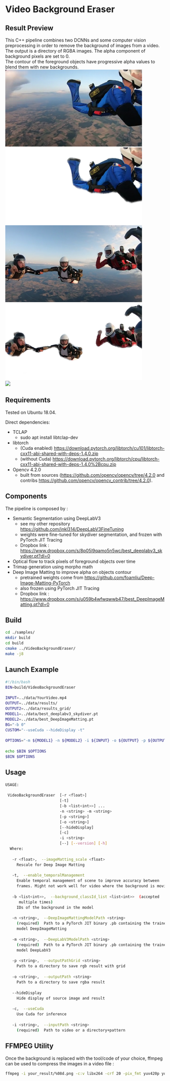 # Video Background Eraser

## Result Preview
This C++ pipeline combines two DCNNs and some computer vision preprocessing in order to remove the background of images from a video.<br/>
The output is a directory of RGBA images.
The alpha component of background pixels are set to 0.<br/>
The contour of the foreground objects have progressive alpha values to blend them with new backgrounds.<br/>
<img src="./pictures/A_image_original.png" width="432" height="243"><img src="./pictures/A_image_withoutBackground.png" width="432" height="243"><br/>
<img src="./pictures/B_image_original.png" width="432" height="243"><img src="./pictures/B_image_withoutBackground.png" width="432" height="243"><br/>
<img src="./pictures/mix_original_newBG.gif">

## Requirements
Tested on Ubuntu 18.04.

Direct dependencies: <br/>
* TCLAP
  * sudo apt install libtclap-dev
* libtorch
  * (Cuda enabled) https://download.pytorch.org/libtorch/cu101/libtorch-cxx11-abi-shared-with-deps-1.4.0.zip
  * (without Cuda) https://download.pytorch.org/libtorch/cpu/libtorch-cxx11-abi-shared-with-deps-1.4.0%2Bcpu.zip <br/>
* Opencv 4.2.0
  * built from sources (https://github.com/opencv/opencv/tree/4.2.0 and contribs https://github.com/opencv/opencv_contrib/tree/4.2.0).

## Components
The pipeline is composed by :<br/>
* Semantic Segmentation using DeepLabV3
  * see my other repository https://github.com/jnkl314/DeepLabV3FineTuning
  * weights were fine-tuned for skydiver segmentation, and frozen with PyTorch JIT Tracing
  * Dropbox link : https://www.dropbox.com/s/8p05l9qamo5n5wc/best_deeplabv3_skydiver.pt?dl=0
* Optical flow to track pixels of foreground objects over time
* Trimap generation using morpho math
* Deep Image Matting to improve alpha on objects contour
  * pretrained weights come from https://github.com/foamliu/Deep-Image-Matting-PyTorch
  * also frozen using PyTorch JIT Tracing
  * Dropbox link : https://www.dropbox.com/s/u059b4wfwqwwb47/best_DeepImageMatting.pt?dl=0
  
## Build
```bash
cd ./samples/
mkdir build
cd build
cmake ../VideoBackgroundEraser/
make -j8
```

## Launch Example
```bash
#!/bin/bash
BIN=build/VideoBackgroundEraser

INPUT=../data/YourVideo.mp4
OUTPUT=../data/results/
OUTPUT2=../data/results_grid/
MODEL1=../data/best_deeplabv3_skydiver.pt
MODEL2=../data/best_DeepImageMatting.pt
BG="-b 0"
CUSTOM="--useCuda --hideDisplay -t"

OPTIONS="-m ${MODEL1} -n ${MODEL2} -i ${INPUT} -o ${OUTPUT} -p ${OUTPUT2} ${BG} ${CUSTOM}"

echo $BIN $OPTIONS
$BIN $OPTIONS
```


## Usage
```bash
USAGE: 

 VideoBackgroundEraser  [-r <float>]
                        [-t]
                        [-b <list<int>>] ... 
                        -n <string> -m <string>
                        [-p <string>]
                        [-o <string>]
                        [--hideDisplay]
                        [-c]
                        -i <string>
                        [--] [--version] [-h]
  Where: 

   -r <float>,  --imageMatting_scale <float>
     Rescale for Deep Image Matting

   -t,  --enable_temporalManagement
     Enable temporal management of scene to improve accuracy between
     frames. Might not work well for video where the background is moving

   -b <list<int>>,  --background_classId_list <list<int>>  (accepted
      multiple times)
     IDs of the background in the model

   -n <string>,  --DeepImageMattingModelPath <string>
     (required)  Path to a PyTorch JIT binary .pb containing the trained
     model DeepImageMatting

   -m <string>,  --DeepLabV3ModelPath <string>
     (required)  Path to a PyTorch JIT binary .pb containing the trained
     model DeepLabV3

   -p <string>,  --outputPathGrid <string>
     Path to a directory to save rgb result with grid

   -o <string>,  --outputPath <string>
     Path to a directory to save rgba result

   --hideDisplay
     Hide display of source image and result

   -c,  --useCuda
     Use Cuda for inference

   -i <string>,  --inputPath <string>
     (required)  Path to video or a directory+pattern
```

## FFMPEG Utility
Once the background is replaced with the tool/code of your choice, ffmpeg can be used to compress the images in a video file :
```bash
ffmpeg -i your_result/%08d.png -c:v libx264 -crf 20 -pix_fmt yuv420p your_result.mp4
```
